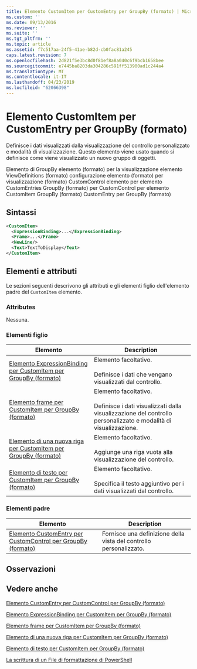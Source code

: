 ```yaml
---
title: Elemento CustomItem per CustomEntry per GroupBy (formato) | Microsoft Docs
ms.custom: ''
ms.date: 09/13/2016
ms.reviewer: ''
ms.suite: ''
ms.tgt_pltfrm: ''
ms.topic: article
ms.assetid: f7c517aa-24f5-41ae-b82d-cb0fac81a245
caps.latest.revision: 7
ms.openlocfilehash: 2d821f5e3bc8d0f81ef8a8a040c6f9bcb1658bee
ms.sourcegitcommit: e7445ba8203da304286c591ff513900ad1c244a4
ms.translationtype: MT
ms.contentlocale: it-IT
ms.lasthandoff: 04/23/2019
ms.locfileid: "62066398"
---
```

# <a name="customitem-element-for-customentry-for-groupby-format"></a>Elemento CustomItem per CustomEntry per GroupBy (formato)

Definisce i dati visualizzati dalla visualizzazione del controllo personalizzato e modalità di visualizzazione. Questo elemento viene usato quando si definisce come viene visualizzato un nuovo gruppo di oggetti.

Elemento di GroupBy elemento (formato) per la visualizzazione elemento ViewDefinitions (formato) configurazione elemento (formato) per visualizzazione (formato) CustomControl elemento per elemento CustomEntries GroupBy (formato) per CustomControl per elemento CustomItem GroupBy (formato) CustomEntry per GroupBy (formato)

## <a name="syntax"></a>Sintassi

```xml
<CustomItem>
  <ExpressionBinding>...</ExpressionBinding>
  <Frame>...</Frame>
  <NewLine/>
  <Text>TextToDisplay</Text>
</CustomItem>
```

## <a name="attributes-and-elements"></a>Elementi e attributi

Le sezioni seguenti descrivono gli attributi e gli elementi figlio dell'elemento padre del `CustomItem` elemento.

### <a name="attributes"></a>Attributes

Nessuna.

### <a name="child-elements"></a>Elementi figlio

|Elemento|Description|
|-------------|-----------------|
|[Elemento ExpressionBinding per CustomItem per GroupBy (formato)](./expressionbinding-element-for-customitem-for-groupby-format.md)|Elemento facoltativo.<br /><br /> Definisce i dati che vengano visualizzati dal controllo.|
|[Elemento frame per CustomItem per GroupBy (formato)](./frame-element-for-customitem-for-groupby-format.md)|Elemento facoltativo.<br /><br /> Definisce i dati visualizzati dalla visualizzazione del controllo personalizzato e modalità di visualizzazione.|
|[Elemento di una nuova riga per CustomItem per GroupBy (formato)](./newline-element-for-customitem-for-groupby-format.md)|Elemento facoltativo.<br /><br /> Aggiunge una riga vuota alla visualizzazione del controllo.|
|[Elemento di testo per CustomItem per GroupBy (formato)](./text-element-for-customitem-for-groupby-format.md)|Elemento facoltativo.<br /><br /> Specifica il testo aggiuntivo per i dati visualizzati dal controllo.|

### <a name="parent-elements"></a>Elementi padre

|Elemento|Description|
|-------------|-----------------|
|[Elemento CustomEntry per CustomControl per GroupBy (formato)](./customentry-element-for-customcontrol-for-groupby-format.md)|Fornisce una definizione della vista del controllo personalizzato.|

## <a name="remarks"></a>Osservazioni

## <a name="see-also"></a>Vedere anche

[Elemento CustomEntry per CustomControl per GroupBy (formato)](./customentry-element-for-customcontrol-for-groupby-format.md)

[Elemento ExpressionBinding per CustomItem per GroupBy (formato)](./expressionbinding-element-for-customitem-for-groupby-format.md)

[Elemento frame per CustomItem per GroupBy (formato)](./frame-element-for-customitem-for-groupby-format.md)

[Elemento di una nuova riga per CustomItem per GroupBy (formato)](./newline-element-for-customitem-for-groupby-format.md)

[Elemento di testo per CustomItem per GroupBy (formato)](./text-element-for-customitem-for-groupby-format.md)

[La scrittura di un File di formattazione di PowerShell](./writing-a-powershell-formatting-file.md)

